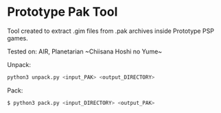 # Prototype Pak Tool

Tool created to extract .gim files from .pak archives inside Prototype PSP games.

Tested on: AIR, Planetarian ~Chiisana Hoshi no Yume~

Unpack:
```sh
python3 unpack.py <input_PAK> <output_DIRECTORY>
```

Pack:
```sh
$ python3 pack.py <input_DIRECTORY> <output_PAK>
```